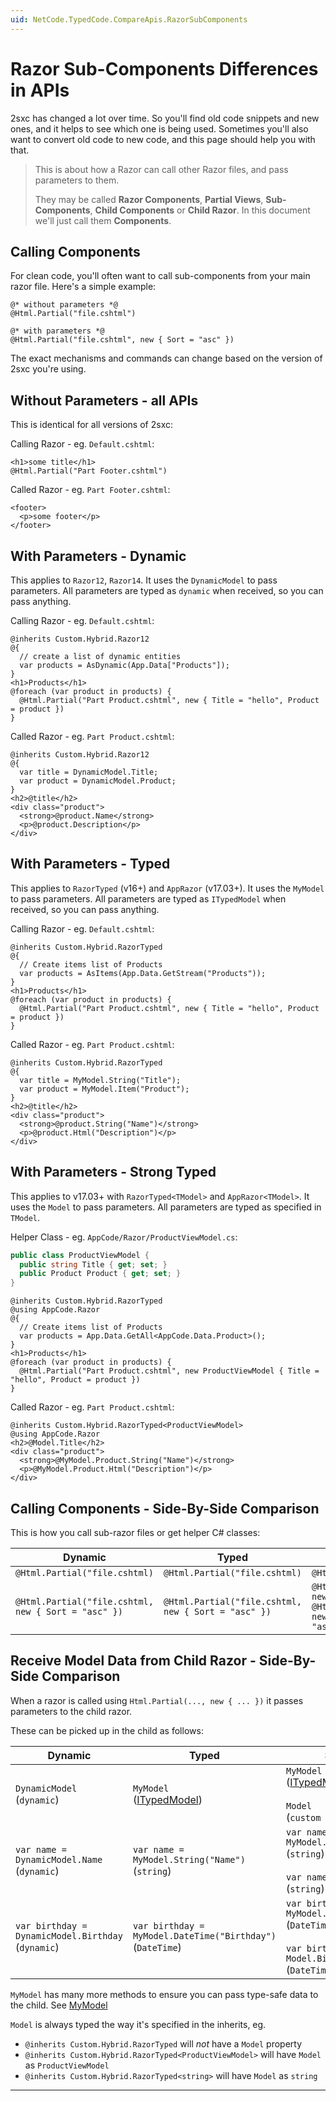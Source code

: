 ```yaml
---
uid: NetCode.TypedCode.CompareApis.RazorSubComponents
---
```


# Razor Sub-Components  Differences in APIs

2sxc has changed a lot over time.
So you'll find old code snippets and new ones, and it helps to see which one is being used.
Sometimes you'll also want to convert old code to new code, and this page should help you with that.

> This is about how a Razor can call other Razor files, and pass parameters to them.
> 
> They may be called **Razor Components**, **Partial Views**, **Sub-Components**, **Child Components** or **Child Razor**.
> In this document we'll just call them **Components**.

## Calling Components

For clean code, you'll often want to call sub-components from your main razor file.
Here's a simple example:

```razor
@* without parameters *@
@Html.Partial("file.cshtml")

@* with parameters *@
@Html.Partial("file.cshtml", new { Sort = "asc" })
```

The exact mechanisms and commands can change based on the version of 2sxc you're using.

## Without Parameters - all APIs

This is identical for all versions of 2sxc:

Calling Razor - eg. `Default.cshtml`:

```razor
<h1>some title</h1>
@Html.Partial("Part Footer.cshtml")
```

Called Razor - eg. `Part Footer.cshtml`:

```razor
<footer>
  <p>some footer</p>
</footer>
```

## With Parameters - Dynamic

This applies to `Razor12`, `Razor14`.
It uses the `DynamicModel` to pass parameters.
All parameters are typed as `dynamic` when received, so you can pass anything.

Calling Razor - eg. `Default.cshtml`:

```razor
@inherits Custom.Hybrid.Razor12
@{
  // create a list of dynamic entities
  var products = AsDynamic(App.Data["Products"]);
}
<h1>Products</h1>
@foreach (var product in products) {
  @Html.Partial("Part Product.cshtml", new { Title = "hello", Product = product })
}
```

Called Razor - eg. `Part Product.cshtml`:

```razor
@inherits Custom.Hybrid.Razor12
@{
  var title = DynamicModel.Title;
  var product = DynamicModel.Product;
}
<h2>@title</h2>
<div class="product">
  <strong>@product.Name</strong>
  <p>@product.Description</p>
</div>
```

## With Parameters - Typed

This applies to `RazorTyped` (v16+) and `AppRazor` (v17.03+).
It uses the `MyModel` to pass parameters.
All parameters are typed as `ITypedModel` when received, so you can pass anything.

Calling Razor - eg. `Default.cshtml`:

```razor
@inherits Custom.Hybrid.RazorTyped
@{
  // Create items list of Products
  var products = AsItems(App.Data.GetStream("Products"));
}
<h1>Products</h1>
@foreach (var product in products) {
  @Html.Partial("Part Product.cshtml", new { Title = "hello", Product = product })
}
```

Called Razor - eg. `Part Product.cshtml`:

```razor
@inherits Custom.Hybrid.RazorTyped
@{
  var title = MyModel.String("Title");
  var product = MyModel.Item("Product");
}
<h2>@title</h2>
<div class="product">
  <strong>@product.String("Name")</strong>
  <p>@product.Html("Description")</p>
</div>
```

## With Parameters - Strong Typed

This applies to v17.03+ with `RazorTyped<TModel>` and `AppRazor<TModel>`.
It uses the `Model` to pass parameters.
All parameters are typed as specified in `TModel`.

Helper Class - eg. `AppCode/Razor/ProductViewModel.cs`:

```csharp
public class ProductViewModel {
  public string Title { get; set; }
  public Product Product { get; set; }
}
```

```razor
@inherits Custom.Hybrid.RazorTyped
@using AppCode.Razor
@{
  // Create items list of Products
  var products = App.Data.GetAll<AppCode.Data.Product>();
}
<h1>Products</h1>
@foreach (var product in products) {
  @Html.Partial("Part Product.cshtml", new ProductViewModel { Title = "hello", Product = product })
}
```

Called Razor - eg. `Part Product.cshtml`:

```razor
@inherits Custom.Hybrid.RazorTyped<ProductViewModel>
@using AppCode.Razor
<h2>@Model.Title</h2>
<div class="product">
  <strong>@MyModel.Product.String("Name")</strong>
  <p>@MyModel.Product.Html("Description")</p>
</div>
```

## Calling Components - Side-By-Side Comparison

This is how you call sub-razor files or get helper C# classes:

| Dynamic | Typed | Strong Typed
| --- | --- | ---
| `@Html.Partial("file.cshtml)` | `@Html.Partial("file.cshtml)` | `@Html.Partial("file.cshtml)`
| `@Html.Partial("file.cshtml, new { Sort = "asc" })` | `@Html.Partial("file.cshtml, new { Sort = "asc" })` | `@Html.Partial("file.cshtml, new { Sort = "asc" })` <br> `@Html.Partial("file.cshtml, new SomeModel { Sort = "asc" })`


## Receive Model Data from Child Razor - Side-By-Side Comparison

When a razor is called using `Html.Partial(..., new { ... })` it passes parameters to the child razor.

These can be picked up in the child as follows:

| Dynamic | Typed | Strong Typed
| --- | --- | ---
| `DynamicModel` <br> (`dynamic`) | `MyModel` <br> ([ITypedModel]) | `MyModel` <br> ([ITypedModel]) <br><br> `Model` <br> (`custom type`)
| `var name = DynamicModel.Name` <br> (`dynamic`) | `var name = MyModel.String("Name")` <br> (`string`) | `var name = MyModel.String("Name")` <br> (`string`) <br><br> `var name = Model.Name` <br> (`string`)
| `var birthday = DynamicModel.Birthday` <br> (`dynamic`) | `var birthday = MyModel.DateTime("Birthday")` <br> (`DateTime`) | `var birthday = MyModel.DateTime("Birthday")` <br> (`DateTime`) <br><br> `var birthday = Model.Birthday` <br> (`DateTime`)

`MyModel` has many more methods to ensure you can pass type-safe data to the child.
See [MyModel](xref:ToSic.Sxc.Code.ITypedModel)

`Model` is always typed the way it's specified in the inherits, eg.

* `@inherits Custom.Hybrid.RazorTyped` will _not_ have a `Model` property
* `@inherits Custom.Hybrid.RazorTyped<ProductViewModel>` will have `Model` as `ProductViewModel`
* `@inherits Custom.Hybrid.RazorTyped<string>` will have `Model` as `string`




---

[ITypedModel]: xref:ToSic.Sxc.Code.ITypedModel
